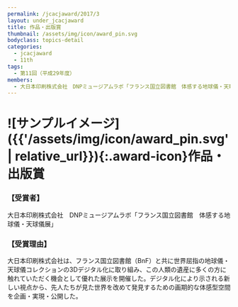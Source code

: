 ```yaml
---
permalink: /jcacjaward/2017/3
layout: under_jcacjaward
title: 作品・出版賞
thumbnail: /assets/img/icon/award_pin.svg
bodyclass: topics-detail
categories:
  - jcacjaward
  - 11th
tags:
  - 第11回（平成29年度）
members:
  - 大日本印刷株式会社　DNPミュージアムラボ「フランス国立図書館　体感する地球儀・天球儀展」
---
```


# ![サンプルイメージ]({{'/assets/img/icon/award_pin.svg' | relative_url}}){:.award-icon}作品・出版賞

### 【受賞者】

大日本印刷株式会社　DNPミュージアムラボ「フランス国立図書館　体感する地球儀・天球儀展」

### 【受賞理由】

大日本印刷株式会社は、フランス国立図書館（BnF）と共に世界屈指の地球儀・天球儀コレクションの3Dデジタル化に取り組み、この人類の遺産に多くの方に触れていただく機会として優れた展示を開催した。デジタル化により示される新しい視点から、先人たちが見た世界を改めて発見するための画期的な体感型空間を企画・実現・公開した。
